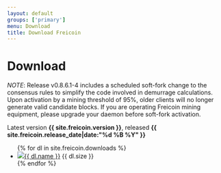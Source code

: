 ```yaml
---
layout: default
groups: ['primary']
menu: Download
title: Download Freicoin
---
```


<h1>Download</h1>

*NOTE*: Release v0.8.6.1-4 includes a scheduled soft-fork change to the consensus rules to simplify the code involved in demurrage calculations. Upon activation by a mining threshold of 95%, older clients will no longer generate valid candidate blocks. If you are operating Freicoin mining equipment, please upgrade your daemon before soft-fork activation.

Latest version <strong>{{ site.freicoin.version }}</strong>, released <strong>{{ site.freicoin.release_date|date:"%d %B %Y" }}</strong>

<div>
	<ul class="nostyle">
{% for dl in site.freicoin.downloads %}
		<li><img src="{{ dl.icon }}" class="os_icon" /><a href="{{ dl.link }}">{{ dl.name }}</a> {{ dl.size }}</li>
{% endfor %}
	</ul>
</div>
